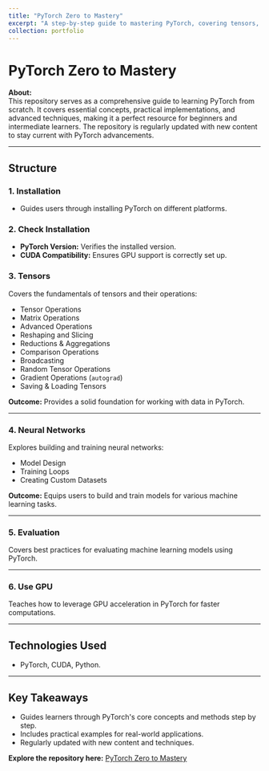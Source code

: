 ```yaml
---
title: "PyTorch Zero to Mastery"
excerpt: "A step-by-step guide to mastering PyTorch, covering tensors, neural networks, and GPU utilization.<br/><img src='/images/pytorch_zero_to_mastery.png'>"
collection: portfolio
---
```


# PyTorch Zero to Mastery

**About:**  
This repository serves as a comprehensive guide to learning PyTorch from scratch. It covers essential concepts, practical implementations, and advanced techniques, making it a perfect resource for beginners and intermediate learners. The repository is regularly updated with new content to stay current with PyTorch advancements.

---

## Structure

### 1. Installation

- Guides users through installing PyTorch on different platforms.

### 2. Check Installation

- **PyTorch Version:** Verifies the installed version.
- **CUDA Compatibility:** Ensures GPU support is correctly set up.

### 3. Tensors

Covers the fundamentals of tensors and their operations:

- Tensor Operations
- Matrix Operations
- Advanced Operations
- Reshaping and Slicing
- Reductions & Aggregations
- Comparison Operations
- Broadcasting
- Random Tensor Operations
- Gradient Operations (`autograd`)
- Saving & Loading Tensors

**Outcome:** Provides a solid foundation for working with data in PyTorch.

---

### 4. Neural Networks

Explores building and training neural networks:

- Model Design
- Training Loops
- Creating Custom Datasets

**Outcome:** Equips users to build and train models for various machine learning tasks.

---

### 5. Evaluation

Covers best practices for evaluating machine learning models using PyTorch.

---

### 6. Use GPU

Teaches how to leverage GPU acceleration in PyTorch for faster computations.

---

## Technologies Used

- PyTorch, CUDA, Python.

---

## Key Takeaways

- Guides learners through PyTorch's core concepts and methods step by step.
- Includes practical examples for real-world applications.
- Regularly updated with new content and techniques.

**Explore the repository here:** [PyTorch Zero to Mastery](https://github.com/MeshkatShB/pytorch-zero-to-mastery)
